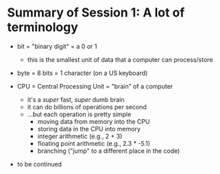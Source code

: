 # Summary of Session 1: A lot of terminology
 * bit = "binary digit" = a 0 or 1
   * this is the smallest unit of data that a computer can process/store
 * byte = 8 bits = 1 character (on a US keyboard)
 * CPU = Central Processing Unit = "brain" of a computer
   * it's a _super_ fast, _super_ dumb brain
   * it can do billions of operations per second
   * ...but each operation is pretty simple
     * moving data from memory into the CPU
     * storing data in the CPU into memory
     * integer arithmetic (e.g., 2 + 3)
     * floating point arithmetic (e.g., 2.3 * -5.1)
     * branching ("jump" to a different place in the code)
  
 * to be continued
